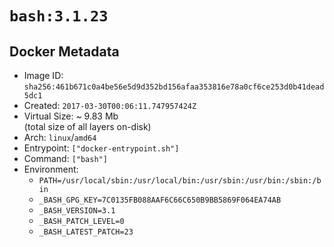 # `bash:3.1.23`

## Docker Metadata

- Image ID: `sha256:461b671c0a4be56e5d9d352bd156afaa353816e78a0cf6ce253d0b41dead5dc1`
- Created: `2017-03-30T00:06:11.747957424Z`
- Virtual Size: ~ 9.83 Mb  
  (total size of all layers on-disk)
- Arch: `linux`/`amd64`
- Entrypoint: `["docker-entrypoint.sh"]`
- Command: `["bash"]`
- Environment:
  - `PATH=/usr/local/sbin:/usr/local/bin:/usr/sbin:/usr/bin:/sbin:/bin`
  - `_BASH_GPG_KEY=7C0135FB088AAF6C66C650B9BB5869F064EA74AB`
  - `_BASH_VERSION=3.1`
  - `_BASH_PATCH_LEVEL=0`
  - `_BASH_LATEST_PATCH=23`
